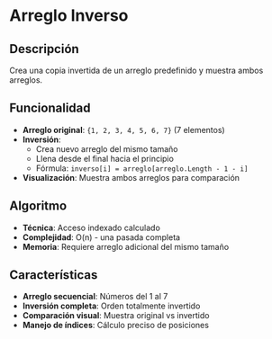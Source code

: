 # Arreglo Inverso

## Descripción
Crea una copia invertida de un arreglo predefinido y muestra ambos arreglos.

## Funcionalidad
- **Arreglo original**: `{1, 2, 3, 4, 5, 6, 7}` (7 elementos)
- **Inversión**:
  - Crea nuevo arreglo del mismo tamaño
  - Llena desde el final hacia el principio
  - Fórmula: `inverso[i] = arreglo[arreglo.Length - 1 - i]`
- **Visualización**: Muestra ambos arreglos para comparación

## Algoritmo
- **Técnica**: Acceso indexado calculado
- **Complejidad**: O(n) - una pasada completa
- **Memoria**: Requiere arreglo adicional del mismo tamaño

## Características
- **Arreglo secuencial**: Números del 1 al 7
- **Inversión completa**: Orden totalmente invertido
- **Comparación visual**: Muestra original vs invertido
- **Manejo de índices**: Cálculo preciso de posiciones